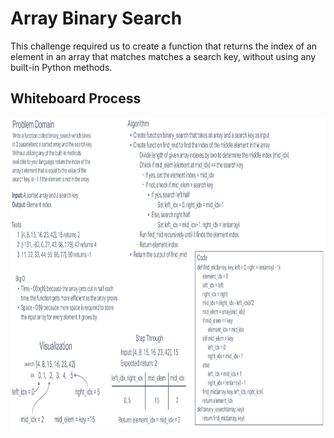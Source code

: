 # **Array Binary Search**

This challenge required us to create a function that returns the index of an element in an array that matches matches a search key, without using any built-in Python methods.

## **Whiteboard Process**

<img src="./array-binary-search.PNG" width="800" height="500" />
